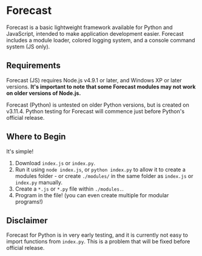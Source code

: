 # Forecast
Forecast is a basic lightweight framework available for Python and JavaScript, intended to make application development easier. 
Forecast includes a module loader, colored logging system, and a console command system (JS only).

## Requirements
Forecast (JS) requires Node.js v4.9.1 or later, and Windows XP or later versions. **It's important to note that some Forecast modules may not work on older versions of Node.js.** 

Forecast (Python) is untested on older Python versions, but is created on v3.11.4. Python testing for Forecast will commence just before Python's official release.

## Where to Begin
It's simple! 
1. Download `index.js` or `index.py`.
2. Run it using `node index.js`, or `python index.py` to allow it to create a modules folder - or create `./modules/` in the same folder as `index.js` or `index.py` manually.
3. Create a `*.js` or `*.py` file within `./modules.`.
4. Program in the file! (you can even create multiple for modular programs!)

## Disclaimer
Forecast for Python is in very early testing, and it is currently not easy to import functions from `index.py`. This is a problem that will be fixed before official release.
